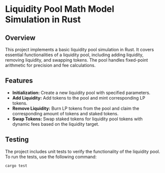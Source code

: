 # Liquidity Pool Math Model Simulation in Rust

## Overview

This project implements a basic liquidity pool simulation in Rust. It covers essential functionalities of a liquidity pool, including adding liquidity, removing liquidity, and swapping tokens. The pool handles fixed-point arithmetic for precision and fee calculations.

## Features

- **Initialization:** Create a new liquidity pool with specified parameters.
- **Add Liquidity:** Add tokens to the pool and mint corresponding LP tokens.
- **Remove Liquidity:** Burn LP tokens from the pool and claim the corresponding amount of tokens and staked tokens.
- **Swap Tokens:** Swap staked tokens for liquidity pool tokens with dynamic fees based on the liquidity target.

## Testing

The project includes unit tests to verify the functionality of the liquidity pool. To run the tests, use the following command:

```sh
cargo test
